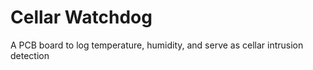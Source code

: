 # Cellar Watchdog
A PCB board to log temperature, humidity, and serve as cellar intrusion detection
